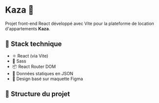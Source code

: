 # Kaza 🏡

Projet front-end React développé avec Vite pour la plateforme de location d'appartements **Kaza**.

## 🚀 Stack technique

- ⚛️ React (via Vite)
- 💅 Sass
- 📦 React Router DOM
- 📄 Données statiques en JSON
- 🎨 Design basé sur maquette Figma

## 📁 Structure du projet


